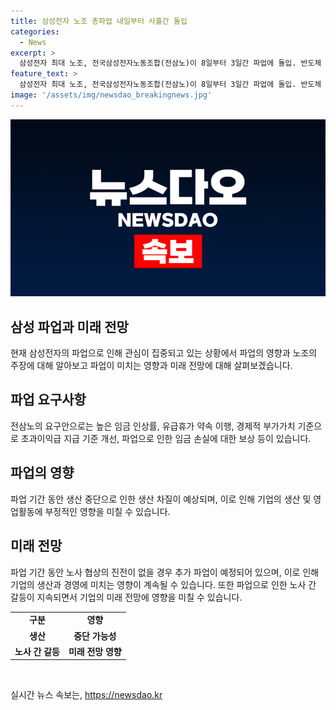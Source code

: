 ```yaml
---
title: 삼성전자 노조 총파업 내일부터 사흘간 돌입
categories:
  - News
excerpt: >
  삼성전자 최대 노조, 전국삼성전자노동조합(전삼노)이 8일부터 3일간 파업에 돌입. 반도체 생산 등에 영향 우려. 요구안으로 ▷전 조합원 임금 인상 ▷유급휴가 약속 이행 등을 내세웠으며, 사측과 교섭 후 파업 결의. 이번 파업으로 경영 손실의 책임은 사측에 있다고 주장. 15일부터 5일간 2차 파업 예고. (150자)
feature_text: >
  삼성전자 최대 노조, 전국삼성전자노동조합(전삼노)이 8일부터 3일간 파업에 돌입. 반도체 생산 등에 영향 우려. 요구안으로 ▷전 조합원 임금 인상 ▷유급휴가 약속 이행 등을 내세웠으며, 사측과 교섭 후 파업 결의. 이번 파업으로 경영 손실의 책임은 사측에 있다고 주장. 15일부터 5일간 2차 파업 예고. (150자)
image: '/assets/img/newsdao_breakingnews.jpg'
---
```


<p><img src="/assets/img/newsdao_breakingnews.jpg" alt="flaretime 속보" /></p>

<h2 data-ke-size="size26">삼성 파업과 미래 전망</h2>

<p data-ke-size="size16">현재 삼성전자의 파업으로 인해 관심이 집중되고 있는 상황에서 파업의 영향과 노조의 주장에 대해 알아보고 파업이 미치는 영향과 미래 전망에 대해 살펴보겠습니다.</p>

<h2 data-ke-size="size24">파업 요구사항</h2>

<p data-ke-size="size16">전삼노의 요구안으로는 높은 임금 인상률, 유급휴가 약속 이행, 경제적 부가가치 기준으로 초과이익급 지급 기준 개선, 파업으로 인한 임금 손실에 대한 보상 등이 있습니다.</p>

<h2 data-ke-size="size24">파업의 영향</h2>

<p data-ke-size="size16">파업 기간 동안 생산 중단으로 인한 생산 차질이 예상되며, 이로 인해 기업의 생산 및 영업활동에 부정적인 영향을 미칠 수 있습니다.</p>

<h2 data-ke-size="size24">미래 전망</h2>

<p data-ke-size="size16">파업 기간 동안 노사 협상의 진전이 없을 경우 추가 파업이 예정되어 있으며, 이로 인해 기업의 생산과 경영에 미치는 영향이 계속될 수 있습니다. 또한 파업으로 인한 노사 간 갈등이 지속되면서 기업의 미래 전망에 영향을 미칠 수 있습니다.</p>

<table>
  <tr>
    <td style="text-align: center; height: 17px;"><b>구분</b></td>
    <td style="text-align: center; height: 17px;"><b>영향</b></td>
  </tr>
  <tr>
    <td style="text-align: center; height: 17px;"><b>생산</b></td>
    <td style="text-align: center; height: 17px;"><b>중단 가능성</b></td>
  </tr>
  <tr>
    <td style="text-align: center; height: 17px;"><b>노사 간 갈등</b></td>
    <td style="text-align: center; height: 17px;"><b>미래 전망 영향</b></td>
  </tr>
</table>

<p data-ke-size="size16">&nbsp;</p>
실시간 뉴스 속보는, <a href="https://newsdao.kr" rel="dofollow">https://newsdao.kr</a>


